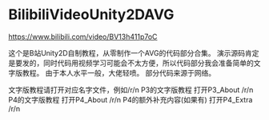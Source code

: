 # BilibiliVideoUnity2DAVG
https://www.bilibili.com/video/BV13h411p7oC

这个是B站Unity2D自制教程，从零制作一个AVG的代码部分合集。
演示源码肯定是要发的，同时代码用视频学习可能会不太方便，所以代码部分我会准备简单的文字版教程。
由于本人水平一般，大佬轻喷。
部分代码来源于网络。

文字版教程请打开对应名字文件，例如/r/n
P3的文字版教程 打开P3_About /r/n
P4的文字版教程 打开P4_About /r/n
P4的额外补充内容(如果有) 打开P4_Extra /r/n
